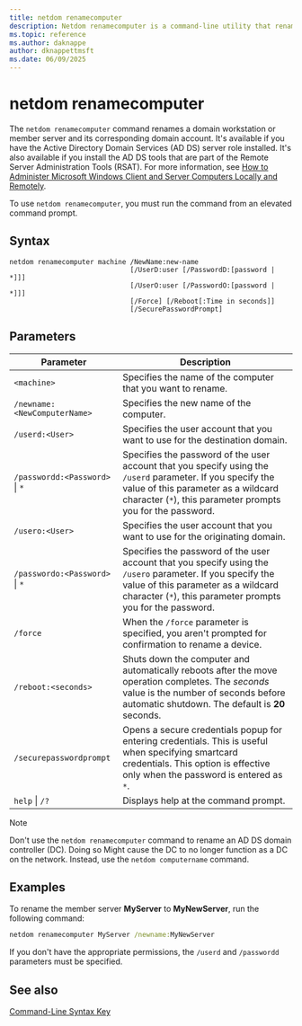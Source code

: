 ```yaml
---
title: netdom renamecomputer
description: Netdom renamecomputer is a command-line utility that renames a domain workstation or member server in Windows Server.
ms.topic: reference
ms.author: daknappe
author: dknappettmsft
ms.date: 06/09/2025
---
```


# netdom renamecomputer

The `netdom renamecomputer` command renames a domain workstation or member server and its corresponding domain account. It's available if you have the Active Directory Domain Services (AD DS) server role installed. It's also available if you install the AD DS tools that are part of the Remote Server Administration Tools (RSAT). For more information, see [How to Administer Microsoft Windows Client and Server Computers Locally and Remotely](/previous-versions/windows/it-pro/windows-server-2008-R2-and-2008/ee649281(v=ws.10)).

To use `netdom renamecomputer`, you must run the command from an elevated command prompt.

## Syntax

```
netdom renamecomputer machine /NewName:new-name
                              [/UserD:user [/PasswordD:[password | *]]]
                              [/UserO:user [/PasswordO:[password | *]]]
                              [/Force] [/Reboot[:Time in seconds]]
                              [/SecurePasswordPrompt]
```

## Parameters

| Parameter | Description |
|-----------|-------------|
| `<machine>` | Specifies the name of the computer that you want to rename. |
| `/newname:<NewComputerName>` | Specifies the new name of the computer. |
| `/userd:<User>` | Specifies the user account that you want to use for the destination domain. |
| `/passwordd:<Password>` \| `*` | Specifies the password of the user account that you specify using the `/userd` parameter. If you specify the value of this parameter as a wildcard character (`*`), this parameter prompts you for the password. |
| `/usero:<User>` | Specifies the user account that you want to use for the originating domain. |
| `/passwordo:<Password>` \| `*` | Specifies the password of the user account that you specify using the `/usero` parameter. If you specify the value of this parameter as a wildcard character (`*`), this parameter prompts you for the password. |
| `/force` | When the `/force` parameter is specified, you aren't prompted for confirmation to rename a device. |
| `/reboot:<seconds>` | Shuts down the computer and automatically reboots after the move operation completes. The *seconds* value is the number of seconds before automatic shutdown. The default is **20** seconds. |
| `/securepasswordprompt` | Opens a secure credentials popup for entering credentials. This is useful when specifying smartcard credentials. This option is effective only when the password is entered as `*`. |
| `help` \| `/?` | Displays help at the command prompt. |

> [!NOTE]
> Don't use the `netdom renamecomputer` command to rename an AD DS domain controller (DC). Doing so Might cause the DC to no longer function as a DC on the network. Instead, use the `netdom computername` command.

## Examples

To rename the member server **MyServer** to **MyNewServer**, run the following command:

```cmd
netdom renamecomputer MyServer /newname:MyNewServer
```

If you don't have the appropriate permissions, the `/userd` and `/passwordd` parameters must be specified.

## See also

[Command-Line Syntax Key](command-line-syntax-key.md)
